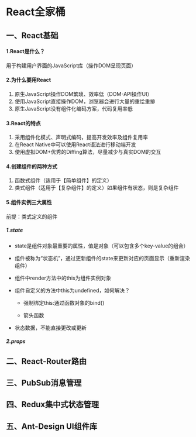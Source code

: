 # React全家桶

## 一、React基础

#### 1.React是什么？

用于构建用户界面的JavaScript库（操作DOM呈现页面）

#### 2.为什么要用React

1. 原生JavaScript操作DOM繁琐、效率低（DOM-API操作UI）
2. 使用JavaScript直接操作DOM，浏览器会进行大量的重绘重排
3. 原生JavaScript没有组件化编码方案，代码复用率低

#### 3.React的特点

1. 采用组件化模式、声明式编码，提高开发效率及组件复用率
2. 在React Native中可以使用React语法进行移动端开发
3. 使用虚拟DOM+优秀的Diffing算法，尽量减少与真实DOM的交互

#### 4.创建组件的两种方式

1. 函数式组件（适用于【简单组件】的定义）
2. 类式组件（适用于【复杂组件】的定义）如果组件有状态，则是复杂组件

#### 5.组件实例三大属性

前提：类式定义的组件

##### 1.state

- state是组件对象最重要的属性，值是对象（可以包含多个key-value的组合）

- 组件被称为“状态机”，通过更新组件的state来更新对应的页面显示（重新渲染组件）

- 组件中render方法中的this为组件实例对象

- 组件自定义的方法中this为undefined，如何解决？

  - 强制绑定this:通过函数对象的bind()

  - 箭头函数

- 状态数据，不能直接更改或更新

##### 2.props



## 二、React-Router路由



## 三、PubSub消息管理

## 四、Redux集中式状态管理

## 五、Ant-Design  UI组件库

